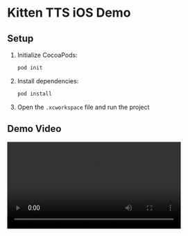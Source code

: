 # Kitten TTS iOS Demo

## Setup

1. Initialize CocoaPods:
   ```bash
   pod init
   ```

2. Install dependencies:
   ```bash
   pod install
   ```

3. Open the `.xcworkspace` file and run the project

## Demo Video

<video src="https://github.com/user-attachments/assets/8bd20869-b188-4396-a719-3ffc3905ea3f" controls width="400"></video>